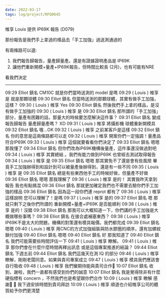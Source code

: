 ```yaml
---
date: 2022-03-17
tags: log/project/RFQ0645 
---
```


帷享 Louis 提供 IP69K 報告 (D079)

那份報告是我們手上拿過的樣品去「手工加強」過送測通過的

有兩條路可以選:
1. 我們報告歸報告，量產歸量產。還是有證據證明產品是 IP69K
2. 讓他們重新開模+量產+IP69K報告，但時間比較長 (2月)，也有可能有NRE

看我們決定

---

09:29 Elliot 鎮名 CM10C 就是你們當時送測的 model 是嗎
09:29 ( Louis ) 帷享 是 就是那顆球體
09:30 Elliot 鎮名 但當時送測的那顆球體，其實有做手工加強，這樣？
09:30 ( Louis ) 帷享 Yes
09:30 Elliot 鎮名 然後我們手上拿的樣品，是沒有做手工加強的
09:30 ( Louis ) 帷享 是
09:30 Elliot 鎮名 那所謂的「手工加強」部分，量產有困難的話，那量大的時候要怎麼解決這件事？
09:31 Elliot 鎮名 變成 報告歸報告  量產歸量產嗎？ XD
09:31 ( Louis ) 帷享 將攝影機 球體重新開模具
09:32 Elliot 鎮名 喔…OK
09:32 ( Louis ) 帷享 之前某客戶是這樣
09:32 Elliot 鎮名 你的意思是這兩條路都可以走
09:32 ( Louis ) 帷享 開案你們一定強調！量產品符合IP69K 
09:33 ( Louis ) 帷享 這個就要看看你們決定了
09:33 Elliot 鎮名 嗯嗯  那我懂了
09:34 Elliot 鎮名 但你們改為IP69K機構後量產，這件事還沒做過對吧
09:34 ( Louis ) 帷享 其實總結 。我們有能力做到IP69K 也曾經去測試取得報告
09:34 ( Louis ) 帷享 是
09:35 Elliot 鎮名 嗯嗯  那其實免不了還是會有些風險  畢竟手工加強辦得到和設計到可以被量產後辦得到，還是有一些不同
09:35 ( Louis ) 帷享 是 
09:35 Elliot 鎮名 總是有些東西他手工的時候好做，但量產不好做
09:36 Elliot 鎮名 嗯嗯  那我理解了
09:36 ( Louis ) 帷享 是的！ 其實我昨天拿到報告 我也有點搞混 
09:36 Elliot 鎮名   那就更加確定我們也不需要去驗你們手工加強的樣品
09:36 Elliot 鎮名 因為這一段你們連 reprot 都有了
09:36 ( Louis ) 帷享 這樣說明 您可以理解了！是嗎
09:37 ( Louis ) 帷享 是的
09:37 Elliot 鎮名 嗯  那就只剩下之後你們所謂的 重新開模+量產+IP69K 是否能順利
09:38 ( Louis ) 帷享 是的！沒錯
09:38 Elliot 鎮名 那我可以大概知道一下，你們講的手工加強是大概做哪些事嗎？
09:38 Elliot 鎮名 在接合處補塞東西？
09:38 ( Louis ) 帷享 IP69K不是太大的問題，機構的對策還有模具報價。我們都完成
09:39 Elliot 鎮名 嗯嗯
09:40 ( Louis ) 帷享 用CNC的方式加強組裝與防水膠圈的順序，還有加螺紋鎖付加強
09:40 Elliot 鎮名 嗯嗯
09:40 Elliot 鎮名 好  那我知道了
09:40 Elliot 鎮名 我們可能需要些時間評估一下
09:41 ( Louis ) 帷享 瞭解。
09:41 ( Louis ) 帷享 那你們會在什麼什麼時間再釋出訊息 或是這個專案推進的結論？
09:44 Elliot 鎮名 下週五前
09:44 Elliot 鎮名 我們這幾天在測 IQ 的部分
09:46 ( Louis ) 帷享 瞭解，剛剛老闆同意。如果與貴司專案成立
09:47 ( Louis ) 帷享 模具我們應該會自行吸收
09:48 ( Louis ) 帷享 我們蠻期待能與貴司合作🙏
10:07 Elliot 鎮名 收到，謝啦，我們一直都有感受到你們的誠意
10:07 Elliot 鎮名 我是覺得除非有什麼硬指標有 concern ，不然我們也是希望跟你們合作
10:09 ( Louis ) 帷享 瞭解 感謝🙏 🙏 我下週安排時間到貴司拜訪
10:09 ( Louis ) 帷享 順道也介紹帷享公司的體質給予你們更清楚